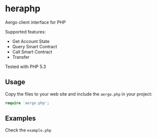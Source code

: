 # heraphp

Aergo client interface for PHP

Supported features:

* Get Account State
* Query Smart Contract
* Call Smart Contract
* Transfer

Tested with PHP 5.3


## Usage

Copy the files to your web site and include the `aergo.php` in your project:

```php
require 'aergo.php';
```

## Examples

Check the `example.php`

